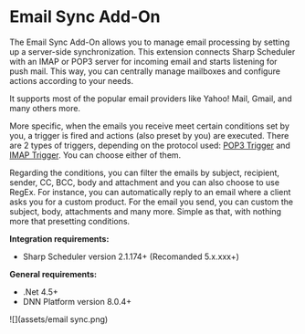 # Email Sync Add-On

The Email Sync Add-On allows you to manage email processing by setting up a server-side synchronization. This extension connects Sharp Scheduler with an IMAP or POP3 server for incoming email and starts listening for push mail. This way, you can centrally manage mailboxes and configure actions according to your needs.

It supports most of the popular email providers like Yahoo! Mail, Gmail, and many others more.

More specific, when the emails you receive meet certain conditions set by you, a trigger is fired and actions (also preset by you) are executed. There are 2 types of triggers, depending on the protocol used: [POP3 Trigger](triggers/pop-mail.html) and [IMAP Trigger](triggers/imap.html). You can choose either of them.

Regarding the conditions, you can filter the emails by subject, recipient, sender, CC, BCC, body and attachment and you can also choose to use RegEx. For instance, you can automatically reply to an email where a client asks you for a custom product. For the email you send, you can custom the subject, body, attachments and many more. Simple as that, with nothing more that presetting conditions.

**Integration requirements:**

+ Sharp Scheduler version 2.1.174+ (Recomanded 5.x.xxx+)

**General requirements:**

+ .Net 4.5+ 
+ DNN Platform version 8.0.4+

![](assets/email sync.png)